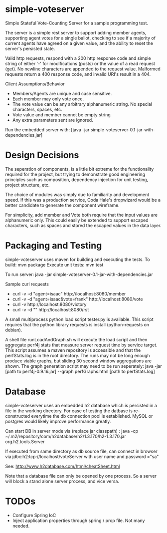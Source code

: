 simple-voteserver
=================

Simple Stateful Vote-Counting Server for a sample programming test.

The server is a simple rest server to support adding member agents, supporting agent votes for a single ballot, checking to see if a majority of current agents have agreed on a given value, and the ability to reset the server's persisted state.

Valid http requests, respond with a 200 http response code and simple string of either '-' for modifications (posts) or the value of a read request (get). No newline characters are appended to the request value. Malformed requests return a 400 response code, and invalid URI's result in a 404. 

Client Assumptions/Behavior

 * Members/Agents are unique and case sensitive. 
 * Each member may only vote once. 
 * The vote value can be any arbitrary alphanumeric string.  No special characters, spaces, etc. 
 * Vote value and member cannot be empty string
 * Any extra parameters sent are ignored. 

Run the embedded server with: [java -jar simple-voteserver-0.1-jar-with-dependencies.jar]

Design Decisions
================
The seperation of components, is a little bit extreme for the functionality required for the project, but trying to demonstrate good engineering principles such as composition, dependency injection for unit testing, project structure, etc.

The choice of modules was simply due to familiarity and development speed. If this was a production service, Coda Hale's dropwizard would be a better candidate to generate the component wireframe. 

For simplicity, add member and Vote both require that the input values are alphanumeric only. This could easily be extended to support escaped characters, such as spaces and stored the escaped values in the data layer.



Packaging and Testing
==============
simple-voteserver uses maven for building and executing the tests.
To build: mvn package
Execute unit tests: mvn test

To run server: java -jar simple-voteserver-0.1-jar-with-dependencies.jar 

Sample curl requests
 * curl -v  -d "agent=isaac" http://localhost:8080/member
 * curl -v  -d "agent=isaac&vote=frank" http://localhost:8080/vote
 * curl -v http://localhost:8080/victory
 * curl -v  -d "" http://localhost:8080/rst

A small multiprocess python load script tester.py is available. This script requires that the python library requests is install (python-requests on debian).

A shell file runLoadAndGraph.sh will execute the load script and then aggregate perf4j stats that measure server request time by service target.  This script assumes a maven repository is accessible and that the perfStats.log is in the root directory. The runs may not be long enough produce viable graphs, but sliding 30 second window aggregations are shown. The graph generation script may need to be run seperately: java -jar [path to perf4j-0.9.16.jar] --graph perfGraphs.html [path to perfStats.log]


Database
============
simple-voteserver uses an embedded h2 database which is persisted in a file in the working directory. For ease of testing the datbase is re-constructed everytime the db connection pool is established. MySQL or postgres would likely improve performance greatly.

Can start DB in server mode via (replace jar classpath) : java -cp ~/.m2/repository/com/h2database/h2/1.3.170/h2-1.3.170.jar org.h2.tools.Server

If executed from same directory as db source file, can connect in browser via
jdbc:h2:tcp://localhost/voteServer
with user name and password ="sa"

See: http://www.h2database.com/html/cheatSheet.html

Note that a database file can only be opened by one process. So a server will block a stand alone server process, and vice versa.

TODOs
===========
 * Configure Spring IoC
 * Inject application properties through spring / prop file. Not many needed.
 




